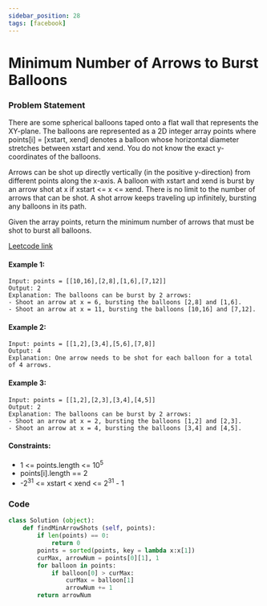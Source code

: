 ```yaml
---
sidebar_position: 28
tags: [facebook]
---
```


# Minimum Number of Arrows to Burst Balloons

### Problem Statement

There are some spherical balloons taped onto a flat wall that represents the XY-plane. The balloons are represented as a 2D integer array points where points[i] = [xstart, xend] denotes a balloon whose horizontal diameter stretches between xstart and xend. You do not know the exact y-coordinates of the balloons.

Arrows can be shot up directly vertically (in the positive y-direction) from different points along the x-axis. A balloon with xstart and xend is burst by an arrow shot at x if xstart <= x <= xend. There is no limit to the number of arrows that can be shot. A shot arrow keeps traveling up infinitely, bursting any balloons in its path.

Given the array points, return the minimum number of arrows that must be shot to burst all balloons.

[Leetcode link](https://leetcode.com/problems/minimum-number-of-arrows-to-burst-balloons)

#### Example 1:

```
Input: points = [[10,16],[2,8],[1,6],[7,12]]
Output: 2
Explanation: The balloons can be burst by 2 arrows:
- Shoot an arrow at x = 6, bursting the balloons [2,8] and [1,6].
- Shoot an arrow at x = 11, bursting the balloons [10,16] and [7,12].
```

#### Example 2:

```
Input: points = [[1,2],[3,4],[5,6],[7,8]]
Output: 4
Explanation: One arrow needs to be shot for each balloon for a total of 4 arrows.
```

#### Example 3:

```
Input: points = [[1,2],[2,3],[3,4],[4,5]]
Output: 2
Explanation: The balloons can be burst by 2 arrows:
- Shoot an arrow at x = 2, bursting the balloons [1,2] and [2,3].
- Shoot an arrow at x = 4, bursting the balloons [3,4] and [4,5].
```

#### Constraints:

- 1 <= points.length <= 10<sup>5</sup>
- points[i].length == 2
- -2<sup>31</sup> <= xstart < xend <= 2<sup>31</sup> - 1

### Code

```python title="Python Code"
class Solution (object):
	def findMinArrowShots (self, points):
		if len(points) == 0:
			return 0
		points = sorted(points, key = lambda x:x[1])
		curMax, arrowNum = points[0][1], 1
		for balloon in points:
			if balloon[0] > curMax:
				curMax = balloon[1]
				arrowNum += 1
		return arrowNum

```
